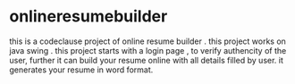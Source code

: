 # onlineresumebuilder
this is a codeclause project of online resume builder . this project works on java swing . this project starts with a login page , to verify authencity of the user, further it can build your resume online with all details filled by user. it generates your resume in word format.
